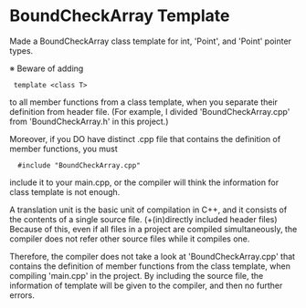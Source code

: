 # BoundCheckArray Template

Made a BoundCheckArray class template for int, 'Point', and 'Point' pointer types.

※ Beware of adding

     template <class T>
  
to all member functions from a class template, when you separate their definition from header file.
(For example, I divided 'BoundCheckArray.cpp' from 'BoundCheckArray.h' in this project.)
  
Moreover, if you DO have distinct .cpp file that contains the definition of member functions,
you must
  
      #include "BoundCheckArray.cpp"
  
include it to your main.cpp, or the compiler will think the information for class template is not enough.

A translation unit is the basic unit of compilation in C++,
and it consists of the contents of a single source file. (+(in)directly included header files)
Because of this, even if all files in a project are compiled simultaneously, the compiler does not refer other source files
while it compiles one.

Therefore, the compiler does not take a look at 'BoundCheckArray.cpp' that contains the definition of member functions from the class template, when compiling 'main.cpp' in the project.
By including the source file, the information of template will be given to the compiler, and then no further errors.
